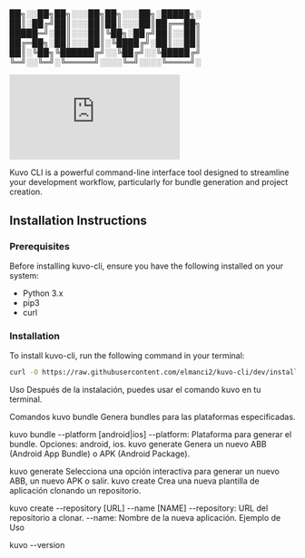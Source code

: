 #
██╗░░██╗██╗░░░██╗██╗░░░██╗░█████╗░
██║░██╔╝██║░░░██║██║░░░██║██╔══██╗
█████═╝░██║░░░██║╚██╗░██╔╝██║░░██║
██╔═██╗░██║░░░██║░╚████╔╝░██║░░██║
██║░╚██╗╚██████╔╝░░╚██╔╝░░╚█████╔╝
╚═╝░░╚═╝░╚═════╝░░░░╚═╝░░░░╚════╝░

![Logo](https://raw.githubusercontent.com/elmanci2/kuvo-cli/dev/logo.txt)

Kuvo CLI is a powerful command-line interface tool designed to streamline your development workflow, particularly for bundle generation and project creation.

## Installation Instructions

### Prerequisites

Before installing kuvo-cli, ensure you have the following installed on your system:

- Python 3.x
- pip3
- curl

### Installation

To install kuvo-cli, run the following command in your terminal:

```sh
curl -O https://raw.githubusercontent.com/elmanci2/kuvo-cli/dev/install.sh && chmod +x install.sh && ./install.sh && rm install.sh
```


Uso
Después de la instalación, puedes usar el comando kuvo en tu terminal.

Comandos
kuvo bundle
Genera bundles para las plataformas especificadas.


kuvo bundle --platform [android|ios]
--platform: Plataforma para generar el bundle. Opciones: android, ios.
kuvo generate
Genera un nuevo ABB (Android App Bundle) o APK (Android Package).


kuvo generate
Selecciona una opción interactiva para generar un nuevo ABB, un nuevo APK o salir.
kuvo create
Crea una nueva plantilla de aplicación clonando un repositorio.


kuvo create --repository [URL] --name [NAME]
--repository: URL del repositorio a clonar.
--name: Nombre de la nueva aplicación.
Ejemplo de Uso

kuvo --version

